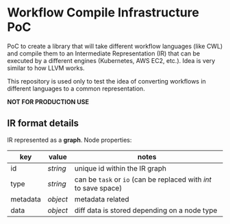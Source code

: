 # Workflow Compile Infrastructure PoC

PoC to create a library that will take different workflow languages (like CWL) 
and compile them to an Intermediate Representation (IR)
that can be executed by a different engines (Kubernetes, AWS EC2, etc.).
Idea is very similar to how LLVM works.

This repository is used only to test the idea of converting workflows in different languages
to a common representation.

**NOT FOR PRODUCTION USE** 

## IR format details

IR represented as a **graph**.
Node properties:

| key         | value    | notes  |
|-------------|----------|--------|
| id          | *string* | unique id within the IR graph | 
| type        | *string* | can be `task` or `io` (can be replaced with *int* to save space) | 
| metadata    | *object* | metadata related  |
| data        | *object* | diff data is stored depending on a node type |

